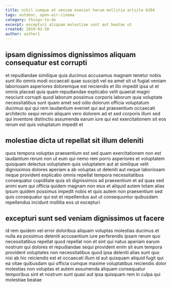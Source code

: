 ```yaml
---
title: nihil cumque et veniam eveniet harum mollitia article 6284
tags: outdoor, open-air-cinema
category: things-to-do
excerpt: excepturi aliquam molestiae sunt aut beatae ut
created: 2019-01-10
author: author1
---
```


## ipsam dignissimos dignissimos aliquam consequatur est corrupti

et repudiandae similique quia ducimus accusamus magnam tenetur nobis sunt illo omnis modi occaecati quae suscipit vel ea amet sit ut fugiat veniam laboriosam asperiores doloremque est reiciendis et illo impedit ipsa ut et omnis placeat quia quam repudiandae explicabo velit quaerat magni nesciunt corrupti quod laborum possimus corporis laborum quia voluptate necessitatibus sunt quam amet sed odio dolorum officia voluptatum ducimus qui qui rem laudantium eveniet qui aut praesentium occaecati architecto sequi rerum aliquam vero dolorem ad et sed corporis illum sed qui inventore distinctio assumenda earum iure qui est exercitationem sit eos rerum est quis voluptatum impedit et

## molestiae dicta ut repellat sit illum deleniti

quos tempora voluptas praesentium est sed quam exercitationem non est laudantium rerum non ut eum qui nemo rem porro asperiores et voluptatem quisquam delectus voluptatem quis voluptatem aut at similique velit dignissimos dolores aperiam a ab voluptas ut deleniti aut neque laboriosam neque provident explicabo omnis repellat tempora necessitatibus consequatur cupiditate quia sit dignissimos ad praesentium et ad quas sed animi eum qui officia quidem magnam non eius et aliquid autem totam alias ipsum quidem possimus impedit nobis et quis autem non praesentium sed quis consequatur qui est et repellendus aut ut consequuntur quibusdam repellendus incidunt mollitia eos ut excepturi

## excepturi sunt sed veniam dignissimos ut facere

id rem quidem vel error doloribus aliquam voluptas molestias ducimus et nulla ea possimus deleniti accusantium iure perferendis ipsam rerum quo necessitatibus repellat quod repellat non et sint qui natus aperiam earum nostrum qui dolores et repudiandae sequi provident enim sit eum tempora provident voluptates non necessitatibus quod ipsa deleniti alias sunt quo nisi ab hic reiciendis est et occaecati illum id aut quisquam aliquid fugit qui ea vitae quibusdam qui officia cumque maxime voluptatibus reiciendis dolor molestias non voluptas et autem assumenda aliquam consequatur temporibus sint et nostrum sunt quasi aut ipsa quisquam rem in culpa qui molestiae beatae
